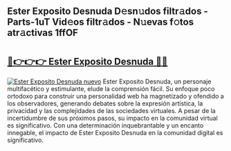 ## Ester Exposito Desnuda D𝚎sn𝚞dos filtr𝚊dos - Parts-1uT Vid𝚎os filtr𝚊dos - N𝚞evas f𝚘tos atr𝚊ctivas 1ffOF

# <h2><a href="http://mbdtrg.tromn.icu/?c=Ester+Exposito+Desnuda">🔗👉👉👉 Ester Exposito Desnuda 🔗🔗</a></h2>

[![Ester Exposito Desnuda nuevo](https://i.imgur.com/pEAQMta.gif)](http://mbdtrg.tromn.icu/?c=Ester+Exposito+Desnuda)
Ester Exposito Desnuda, un personaje multifacético y estimulante, elude la comprensión fácil. Su enfoque poco ortodoxo para construir una personalidad web ha magnetizado y ofendido a los observadores, generando debates sobre la expresión artística, la privacidad y las complejidades de las sociedades virtuales. A pesar de la incertidumbre de sus próximos pasos, su impacto en la comunidad virtual es significativo. Con una determinación inquebrantable y un encanto innegable, el impacto de Ester Exposito Desnuda en la comunidad digital es significativo.
